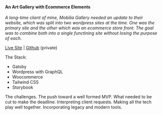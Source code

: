 #### An Art Gallery with Ecommerce Elements

_A long-time client of mine, Mobilia Gallery needed an update to their website, which was split into two wordpress sites at the time. One was the primary site and the other which was an ecommerce store front. The goal was to combine both into a single functining site without losing the purpose of each._

[Live Site](https://dazzling-snyder-43eb54.netlify.app/) | [Github](https://github.com/dwainetrain/mg-modern) (private)

The Stack:

- Gatsby
- Wordpress with GraphQL
- Woocommerce
- Tailwind CSS
- Storybook

The challenges. The push toward a well formed MVP. What needed to be cut to make the deadline. Interpreting client requests. Making all the tech play well together. Incorporating legacy and modern tools.
